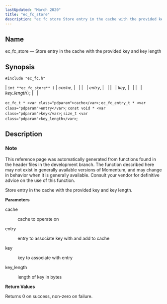```yaml
---
lastUpdated: "March 2020"
title: "ec_fc_store"
description: "ec fc store Store entry in the cache with the provided key and key length int ec fc store cache entry key key length ec fc t cache ec fc entry t entry const void key size t key length This reference page was automatically generated from functions found in..."
---
```


<a name="apis.ec_fc_store"></a> 
## Name

ec_fc_store — Store entry in the cache with the provided key and key length

## Synopsis

`#include "ec_fc.h"`

| `int **ec_fc_store** (` | <var class="pdparam">cache</var>, |   |
|   | <var class="pdparam">entry</var>, |   |
|   | <var class="pdparam">key</var>, |   |
|   | <var class="pdparam">key_length</var>`)`; |   |

`ec_fc_t * <var class="pdparam">cache</var>`;
`ec_fc_entry_t * <var class="pdparam">entry</var>`;
`const void * <var class="pdparam">key</var>`;
`size_t <var class="pdparam">key_length</var>`;<a name="idp52342048"></a> 
## Description

### Note

This reference page was automatically generated from functions found in the header files in the development branch. The function described here may not exist in generally available versions of Momentum, and may change in behavior when it is generally available. Consult your vendor for definitive advice on the use of this function.

Store entry in the cache with the provided key and key length.

**<a name="idp52344944"></a> Parameters**

<dl class="variablelist">

<dt>cache</dt>

<dd>

cache to operate on

</dd>

<dt>entry</dt>

<dd>

entry to associate key with and add to cache

</dd>

<dt>key</dt>

<dd>

key to associate with entry

</dd>

<dt>key_length</dt>

<dd>

length of key in bytes

</dd>

</dl>

**<a name="idp52353200"></a> Return Values**

Returns 0 on success, non-zero on failure.